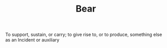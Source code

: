---
title: Bear
letter: B
permalink: "/definitions/bear.html"
body: To support, sustain, or carry; to give rise to, or to produce, something else
  as an Incident or auxiliary
published_at: '2018-07-07'
layout: post
---